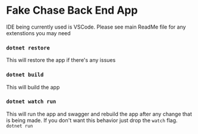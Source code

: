 # Fake Chase Back End App

IDE being currently used is VSCode. Please see main ReadMe file for any extenstions you may need

### `dotnet restore`  
This will restore the app if there's any issues

### `dotnet build `  
This will build the app

### `dotnet watch run`  
This will run the app and swagger and rebuild the app after any change that is being made. If you don't want this behavior just drop the `watch` flag. `dotnet run`